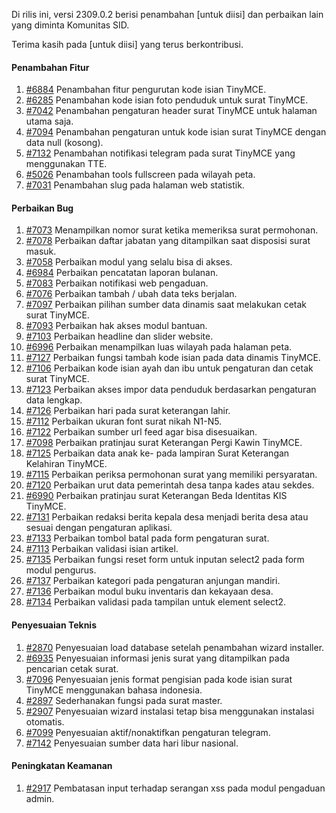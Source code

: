 Di rilis ini, versi 2309.0.2 berisi penambahan [untuk diisi] dan perbaikan lain yang diminta Komunitas SID.

Terima kasih pada [untuk diisi] yang terus berkontribusi.

#### Penambahan Fitur
1. [#6884](https://github.com/OpenSID/OpenSID/issues/6884) Penambahan fitur pengurutan kode isian TinyMCE.
2. [#6285](https://github.com/OpenSID/OpenSID/issues/6285) Penambahan kode isian foto penduduk untuk surat TinyMCE.
3. [#7042](https://github.com/OpenSID/OpenSID/issues/7042) Penambahan pengaturan header surat TinyMCE untuk halaman utama saja.
4. [#7094](https://github.com/OpenSID/OpenSID/issues/7094) Penambahan pengaturan untuk kode isian surat TinyMCE dengan data null (kosong).
5. [#7132](https://github.com/OpenSID/OpenSID/issues/7132) Penambahan notifikasi telegram pada surat TinyMCE yang menggunakan TTE.
6. [#5026](https://github.com/OpenSID/OpenSID/issues/5026) Penambahan tools fullscreen pada wilayah peta.
7. [#7031](https://github.com/OpenSID/OpenSID/issues/7031) Penambahan slug pada halaman web statistik.

#### Perbaikan Bug
1. [#7073](https://github.com/OpenSID/OpenSID/issues/7073) Menampilkan nomor surat ketika memeriksa surat permohonan.
2. [#7078](https://github.com/OpenSID/OpenSID/issues/7078) Perbaikan daftar jabatan yang ditampilkan saat disposisi surat masuk.
3. [#7058](https://github.com/OpenSID/OpenSID/issues/7058) Perbaikan modul yang selalu bisa di akses.
4. [#6984](https://github.com/OpenSID/OpenSID/issues/6984) Perbaikan pencatatan laporan bulanan.
5. [#7083](https://github.com/OpenSID/OpenSID/issues/7083) Perbaikan notifikasi web pengaduan.
6. [#7076](https://github.com/OpenSID/OpenSID/issues/7076) Perbaikan tambah / ubah data teks berjalan.
7. [#7097](https://github.com/OpenSID/OpenSID/issues/7097) Perbaikan pilihan sumber data dinamis saat melakukan cetak surat TinyMCE.
8. [#7093](https://github.com/OpenSID/OpenSID/issues/7093) Perbaikan hak akses modul bantuan.
9. [#7103](https://github.com/OpenSID/OpenSID/issues/7103) Perbaikan headline dan slider website.
10. [#6996](https://github.com/OpenSID/OpenSID/issues/6996) Perbaikan menampilkan luas wilayah pada halaman peta.
11. [#7127](https://github.com/OpenSID/OpenSID/issues/7127) Perbaikan fungsi tambah kode isian pada data dinamis TinyMCE.
12. [#7106](https://github.com/OpenSID/OpenSID/issues/7106) Perbaikan kode isian ayah dan ibu untuk pengaturan dan cetak surat TinyMCE.
13. [#7123](https://github.com/OpenSID/OpenSID/issues/7123) Perbaikan akses impor data penduduk berdasarkan pengaturan data lengkap.
14. [#7126](https://github.com/OpenSID/OpenSID/issues/7126) Perbaikan hari pada surat keterangan lahir.
15. [#7112](https://github.com/OpenSID/OpenSID/issues/7112) Perbaikan ukuran font surat nikah N1-N5.
16. [#7122](https://github.com/OpenSID/OpenSID/issues/7122) Perbaikan sumber url feed agar bisa disesuaikan.
17. [#7098](https://github.com/OpenSID/OpenSID/issues/7098) Perbaikan pratinjau surat Keterangan Pergi Kawin TinyMCE.
18. [#7125](https://github.com/OpenSID/OpenSID/issues/7125) Perbaikan data anak ke- pada lampiran Surat Keterangan Kelahiran TinyMCE.
19. [#7115](https://github.com/OpenSID/OpenSID/issues/7115) Perbaikan periksa permohonan surat yang memiliki persyaratan.
20. [#7120](https://github.com/OpenSID/OpenSID/issues/7120) Perbaikan urut data pemerintah desa tanpa kades atau sekdes.
21. [#6990](https://github.com/OpenSID/OpenSID/issues/6990) Perbaikan pratinjau surat Keterangan Beda Identitas KIS TinyMCE.
22. [#7131](https://github.com/OpenSID/OpenSID/issues/7131) Perbaikan redaksi berita kepala desa menjadi berita desa atau sesuai dengan pengaturan aplikasi.
23. [#7133](https://github.com/OpenSID/OpenSID/issues/7133) Perbaikan tombol batal pada form pengaturan surat.
24. [#7113](https://github.com/OpenSID/OpenSID/issues/7113) Perbaikan validasi isian artikel.
25. [#7135](https://github.com/OpenSID/OpenSID/issues/7135) Perbaikan fungsi reset form untuk inputan select2 pada form modul pengurus.
26. [#7137](https://github.com/OpenSID/OpenSID/issues/7137) Perbaikan kategori pada pengaturan anjungan mandiri.
27. [#7136](https://github.com/OpenSID/OpenSID/issues/7136) Perbaikan modul buku inventaris dan kekayaan desa.
28. [#7134](https://github.com/OpenSID/OpenSID/issues/7134) Perbaikan validasi pada tampilan untuk element select2.

#### Penyesuaian Teknis
1. [#2870](https://github.com/OpenSID/premium/issues/2870) Penyesuaian load database setelah penambahan wizard installer.
2. [#6935](https://github.com/OpenSID/OpenSID/issues/6935) Penyesuaian informasi jenis surat yang ditampilkan pada pencarian cetak surat.
3. [#7096](https://github.com/OpenSID/OpenSID/issues/7096) Penyesuaian jenis format pengisian pada kode isian surat TinyMCE menggunakan bahasa indonesia.
4. [#2897](https://github.com/OpenSID/premium/issues/2897) Sederhanakan fungsi pada surat master.
5. [#2907](https://github.com/OpenSID/premium/issues/2907) Penyesuaian wizard instalasi tetap bisa menggunakan instalasi otomatis.
6. [#7099](https://github.com/OpenSID/OpenSID/issues/7099) Penyesuaian aktif/nonaktifkan pengaturan telegram.
7. [#7142](https://github.com/OpenSID/OpenSID/issues/7142) Penyesuaian sumber data hari libur nasional.


#### Peningkatan Keamanan
1. [#2917](https://github.com/OpenSID/premium/issues/2917) Pembatasan input terhadap serangan xss pada modul pengaduan admin.